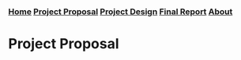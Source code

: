 
### [Home](https://bilgehansandikci.github.io/CS353_Group31/) [Project Proposal](https://bilgehansandikci.github.io/CS353_Group31/project_proposal) [Project Design](url) [Final Report](url)  [About](https://bilgehansandikci.github.io/CS353_Group31/about)


# Project Proposal
